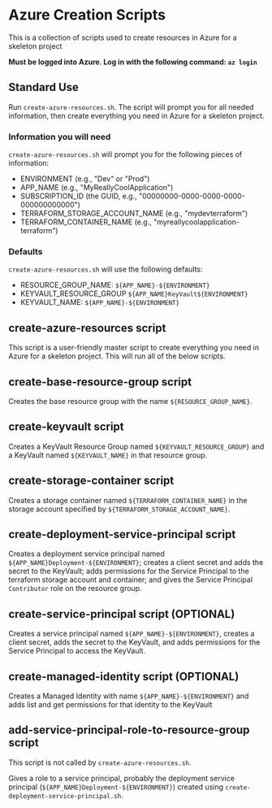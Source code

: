 # Azure Creation Scripts

This is a collection of scripts used to create resources in Azure for a skeleton project

 __Must be logged into Azure. Log in with the following command:  `az login`__

## Standard Use

 Run `create-azure-resources.sh`.  The script will prompt you for all needed information, then create everything you need in Azure for a skeleton project.  

### Information you will need

`create-azure-resources.sh` will prompt you for the following pieces of information:

- ENVIRONMENT (e.g., "Dev" or "Prod")
- APP_NAME (e.g., "MyReallyCoolApplication")
- SUBSCRIPTION_ID (the GUID, e.g., "00000000-0000-0000-0000-000000000000")
- TERRAFORM_STORAGE_ACCOUNT_NAME (e.g., "mydevterraform")
- TERRAFORM_CONTAINER_NAME (e.g., "myreallycoolapplication-terraform")

### Defaults

`create-azure-resources.sh` will use the following defaults:

- RESOURCE_GROUP_NAME:  `${APP_NAME}-${ENVIRONMENT}`
- KEYVAULT_RESOURCE_GROUP  `${APP_NAME}KeyVault${ENVIRONMENT}`
- KEYVAULT_NAME:  `${APP_NAME}-${ENVIRONMENT}`

## create-azure-resources script

This script is a user-friendly master script to create everything you need in Azure for a skeleton project. This will run all of the below scripts.

## create-base-resource-group script

Creates the base resource group with the name `${RESOURCE_GROUP_NAME}`.

## create-keyvault script

Creates a KeyVault Resource Group named `${KEYVAULT_RESOURCE_GROUP}` and a KeyVault named `${KEYVAULT_NAME}` in that resource group.

## create-storage-container script

Creates a storage container named `${TERRAFORM_CONTAINER_NAME}` in the storage account specified by `${TERRAFORM_STORAGE_ACCOUNT_NAME}`.

## create-deployment-service-principal script

Creates a deployment service principal named `${APP_NAME}Deployment-${ENVIRONMENT}`; creates a client secret and adds the secret to the KeyVault; adds permissions for the Service Principal to the terraform storage account and container; and gives the Service Principal `Contributor` role on the resource group.

## create-service-principal script (OPTIONAL)

Creates a service principal named `${APP_NAME}-${ENVIRONMENT}`, creates a client secret, adds the secret to the KeyVault, and adds permissions for the Service Principal to access the KeyVault.

## create-managed-identity script (OPTIONAL)

Creates a Managed Identity with name `${APP_NAME}-${ENVIRONMENT}` and adds list and get permissions for that identity to the KeyVault

## add-service-principal-role-to-resource-group script

This script is not called by `create-azure-resources.sh`.

Gives a role to a service principal, probably the deployment service principal (`${APP_NAME}Deployment-${ENVIRONMENT}`) created using `create-deployment-service-principal.sh`.
